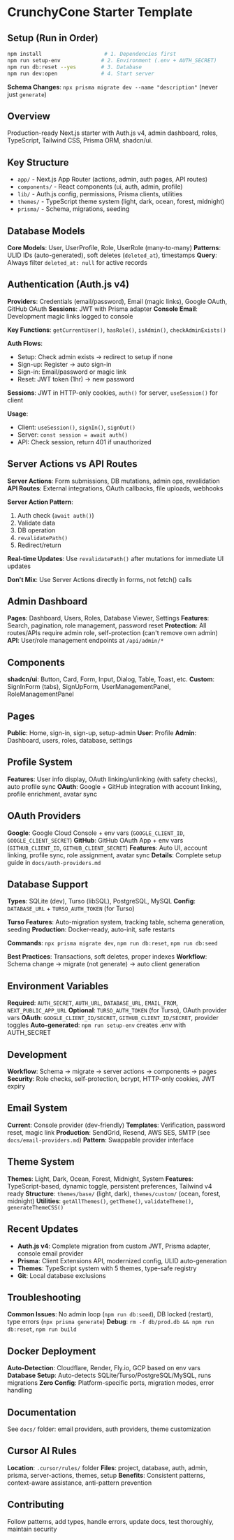 # CrunchyCone Starter Template

## Setup (Run in Order)

```bash
npm install                    # 1. Dependencies first
npm run setup-env             # 2. Environment (.env + AUTH_SECRET)
npm run db:reset --yes        # 3. Database
npm run dev:open              # 4. Start server
```

**Schema Changes**: `npx prisma migrate dev --name "description"` (never just `generate`)

## Overview

Production-ready Next.js starter with Auth.js v4, admin dashboard, roles, TypeScript, Tailwind CSS, Prisma ORM, shadcn/ui.

## Key Structure

- `app/` - Next.js App Router (actions, admin, auth pages, API routes)
- `components/` - React components (ui, auth, admin, profile)
- `lib/` - Auth.js config, permissions, Prisma clients, utilities
- `themes/` - TypeScript theme system (light, dark, ocean, forest, midnight)
- `prisma/` - Schema, migrations, seeding

## Database Models

**Core Models**: User, UserProfile, Role, UserRole (many-to-many)
**Patterns**: ULID IDs (auto-generated), soft deletes (`deleted_at`), timestamps
**Query**: Always filter `deleted_at: null` for active records

## Authentication (Auth.js v4)

**Providers**: Credentials (email/password), Email (magic links), Google OAuth, GitHub OAuth
**Sessions**: JWT with Prisma adapter
**Console Email**: Development magic links logged to console

**Key Functions**: `getCurrentUser()`, `hasRole()`, `isAdmin()`, `checkAdminExists()`

**Auth Flows**: 
- Setup: Check admin exists → redirect to setup if none
- Sign-up: Register → auto sign-in
- Sign-in: Email/password or magic link
- Reset: JWT token (1hr) → new password

**Sessions**: JWT in HTTP-only cookies, `auth()` for server, `useSession()` for client

**Usage**:
- Client: `useSession()`, `signIn()`, `signOut()`
- Server: `const session = await auth()`
- API: Check session, return 401 if unauthorized

## Server Actions vs API Routes

**Server Actions**: Form submissions, DB mutations, admin ops, revalidation
**API Routes**: External integrations, OAuth callbacks, file uploads, webhooks

**Server Action Pattern**: 
1. Auth check (`await auth()`)
2. Validate data
3. DB operation
4. `revalidatePath()` 
5. Redirect/return

**Real-time Updates**: Use `revalidatePath()` after mutations for immediate UI updates


**Don't Mix**: Use Server Actions directly in forms, not fetch() calls




## Admin Dashboard

**Pages**: Dashboard, Users, Roles, Database Viewer, Settings
**Features**: Search, pagination, role management, password reset
**Protection**: All routes/APIs require admin role, self-protection (can't remove own admin)
**API**: User/role management endpoints at `/api/admin/*`

## Components

**shadcn/ui**: Button, Card, Form, Input, Dialog, Table, Toast, etc.
**Custom**: SignInForm (tabs), SignUpForm, UserManagementPanel, RoleManagementPanel

## Pages

**Public**: Home, sign-in, sign-up, setup-admin
**User**: Profile
**Admin**: Dashboard, users, roles, database, settings

## Profile System

**Features**: User info display, OAuth linking/unlinking (with safety checks), auto profile sync
**OAuth**: Google + GitHub integration with account linking, profile enrichment, avatar sync

## OAuth Providers

**Google**: Google Cloud Console + env vars (`GOOGLE_CLIENT_ID`, `GOOGLE_CLIENT_SECRET`)
**GitHub**: GitHub OAuth App + env vars (`GITHUB_CLIENT_ID`, `GITHUB_CLIENT_SECRET`)
**Features**: Auto UI, account linking, profile sync, role assignment, avatar sync
**Details**: Complete setup guide in `docs/auth-providers.md`

## Database Support

**Types**: SQLite (dev), Turso (libSQL), PostgreSQL, MySQL
**Config**: `DATABASE_URL` + `TURSO_AUTH_TOKEN` (for Turso)

**Turso Features**: Auto-migration system, tracking table, schema generation, seeding
**Production**: Docker-ready, auto-init, safe restarts

**Commands**: `npx prisma migrate dev`, `npm run db:reset`, `npm run db:seed`

**Best Practices**: Transactions, soft deletes, proper indexes
**Workflow**: Schema change → migrate (not generate) → auto client generation

## Environment Variables

**Required**: `AUTH_SECRET`, `AUTH_URL`, `DATABASE_URL`, `EMAIL_FROM`, `NEXT_PUBLIC_APP_URL`
**Optional**: `TURSO_AUTH_TOKEN` (for Turso), OAuth provider vars
**OAuth**: `GOOGLE_CLIENT_ID/SECRET`, `GITHUB_CLIENT_ID/SECRET`, provider toggles
**Auto-generated**: `npm run setup-env` creates .env with AUTH_SECRET

## Development

**Workflow**: Schema → migrate → server actions → components → pages
**Security**: Role checks, self-protection, bcrypt, HTTP-only cookies, JWT expiry

## Email System

**Current**: Console provider (dev-friendly)
**Templates**: Verification, password reset, magic link
**Production**: SendGrid, Resend, AWS SES, SMTP (see `docs/email-providers.md`)
**Pattern**: Swappable provider interface

## Theme System

**Themes**: Light, Dark, Ocean, Forest, Midnight, System
**Features**: TypeScript-based, dynamic toggle, persistent preferences, Tailwind v4 ready
**Structure**: `themes/base/` (light, dark), `themes/custom/` (ocean, forest, midnight)
**Utilities**: `getAllThemes()`, `getTheme()`, `validateTheme()`, `generateThemeCSS()`

## Recent Updates

- **Auth.js v4**: Complete migration from custom JWT, Prisma adapter, console email provider
- **Prisma**: Client Extensions API, modernized config, ULID auto-generation
- **Themes**: TypeScript system with 5 themes, type-safe registry
- **Git**: Local database exclusions

## Troubleshooting

**Common Issues**: No admin loop (`npm run db:seed`), DB locked (restart), type errors (`npx prisma generate`)
**Debug**: `rm -f db/prod.db && npm run db:reset`, `npm run build`

## Docker Deployment

**Auto-Detection**: Cloudflare, Render, Fly.io, GCP based on env vars
**Database Setup**: Auto-detects SQLite/Turso/PostgreSQL/MySQL, runs migrations
**Zero Config**: Platform-specific ports, migration modes, error handling

## Documentation

See `docs/` folder: email providers, auth providers, theme customization

## Cursor AI Rules

**Location**: `.cursor/rules/` folder
**Files**: project, database, auth, admin, prisma, server-actions, themes, setup
**Benefits**: Consistent patterns, context-aware assistance, anti-pattern prevention

## Contributing

Follow patterns, add types, handle errors, update docs, test thoroughly, maintain security
